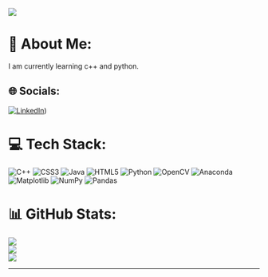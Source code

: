 [![](https://visitcount.itsvg.in/api?id=meghanam15&icon=8&color=9)](https://visitcount.itsvg.in)

# 💫 About Me:
I am currently learning c++ and python.


## 🌐 Socials:
[![LinkedIn](https://img.shields.io/badge/LinkedIn-%230077B5.svg?logo=linkedin&logoColor=white)](https://in.linkedin.com/in/meghana-m-752747267)) 

# 💻 Tech Stack:
![C++](https://img.shields.io/badge/c++-%2300599C.svg?style=plastic&logo=c%2B%2B&logoColor=white) ![CSS3](https://img.shields.io/badge/css3-%231572B6.svg?style=plastic&logo=css3&logoColor=white) ![Java](https://img.shields.io/badge/java-%23ED8B00.svg?style=plastic&logo=openjdk&logoColor=white) ![HTML5](https://img.shields.io/badge/html5-%23E34F26.svg?style=plastic&logo=html5&logoColor=white) ![Python](https://img.shields.io/badge/python-3670A0?style=plastic&logo=python&logoColor=ffdd54) ![OpenCV](https://img.shields.io/badge/opencv-%23white.svg?style=plastic&logo=opencv&logoColor=white) ![Anaconda](https://img.shields.io/badge/Anaconda-%2344A833.svg?style=plastic&logo=anaconda&logoColor=white) ![Matplotlib](https://img.shields.io/badge/Matplotlib-%23ffffff.svg?style=plastic&logo=Matplotlib&logoColor=black) ![NumPy](https://img.shields.io/badge/numpy-%23013243.svg?style=plastic&logo=numpy&logoColor=white) ![Pandas](https://img.shields.io/badge/pandas-%23150458.svg?style=plastic&logo=pandas&logoColor=white)
# 📊 GitHub Stats:
![](https://github-readme-stats.vercel.app/api?username=meghanam15&theme=nightowl&hide_border=false&include_all_commits=false&count_private=false)<br/>
![](https://github-readme-streak-stats.herokuapp.com/?user=meghanam15&theme=nightowl&hide_border=false)<br/>
![](https://github-readme-stats.vercel.app/api/top-langs/?username=meghanam15&theme=nightowl&hide_border=false&include_all_commits=false&count_private=false&layout=compact)

---


